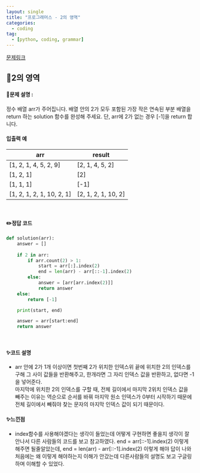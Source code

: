 ```yaml
---
layout: single
title: "프로그래머스 - 2의 영역"
categories: 
  - coding
tag:
  - [python, coding, grammar]
--- 
```

[문제링크](https://school.programmers.co.kr/learn/courses/30/lessons/181894)  

## 📌2의 영역
#### 📖문제 설명 :  
정수 배열 arr가 주어집니다. 배열 안의 2가 모두 포함된 가장 작은 연속된 부분 배열을 return 하는 solution 함수를 완성해 주세요. 
단, arr에 2가 없는 경우 [-1]을 return 합니다.

#### 입출력 예  
|arr|result|
|---|---|
|[1, 2, 1, 4, 5, 2, 9]|[2, 1, 4, 5, 2]|
|[1, 2, 1]|[2]|
|[1, 1, 1]|[-1]|
|[1, 2, 1, 2, 1, 10, 2, 1]|[2, 1, 2, 1, 10, 2]|

<br>

#### ✏️정답 코드
```python
def solution(arr):
    answer = []
    
    if 2 in arr:
        if arr.count(2) > 1:
            start = arr[:].index(2)
            end = len(arr) - arr[::-1].index(2)
        else:
            answer = [arr[arr.index(2)]]
            return answer
    else:
        return [-1]

    print(start, end)

    answer = arr[start:end]
    return answer
```

<br>

#### ✨코드 설명
- arr 안에 2가 1개 이상이면 첫번째 2가 위치한 인덱스위 끝에 위치한 2의 인덱스를 구해 그 사이 값들을 반환해주고,
  한개라면 그 자리 인덱스 값을 반환하고, 없다면 -1을 넣어준다.  
  마지막에 위치한 2의 인덱스를 구할 때, 전체 길이에서 마지막 2위치 인덱스 값을 빼주는 이유는 역순으로 순서를 바꿔 마지막 원소 인덱스가
  0부터 시작하기 때문에 전체 길이에서 빼줘야 찾는 문자의 마지막 인덱스 값이 되기 때문이다. 
  
#### ✨느낀점
- index함수를 사용해야겠다는 생각이 들었는데 어떻게 구현하면 좋을지 생각이 잘 안나서 다른 사람들의 코드를 보고 참고하였다.
  end = arr[::-1].index(2) 이렇게 해주면 될줄알았는데, end = len(arr) - arr[::-1].index(2) 이렇게 해야 답이 나와 처음에는 왜 이렇게 해야하는지 이해가 안갔는데
  다른사람들의 설명도 보고 구글링하며 이해할 수 있었다. 

